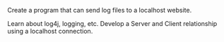 Create a program that can send log files to a localhost website.

Learn about log4j, logging, etc.
Develop a Server and Client relationship using a localhost connection.
